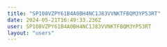 ```yaml
---
title: "SP108VZPY61B4A0BH4NC1J83VVNKTFBQM3YP53RT"
date: 2024-05-21T16:49:33.236Z
user: SP108VZPY61B4A0BH4NC1J83VVNKTFBQM3YP53RT
layout: "users"
---
```

    